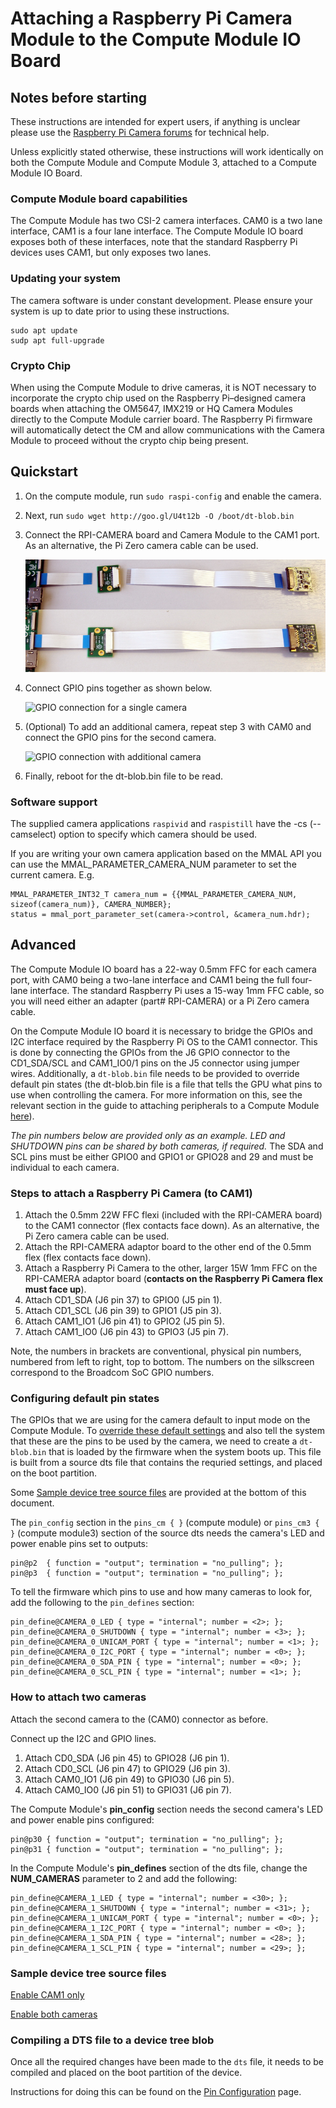 # Attaching a Raspberry Pi Camera Module to the Compute Module IO Board

## Notes before starting

These instructions are intended for expert users, if anything is unclear please use the [Raspberry Pi Camera forums](https://www.raspberrypi.org/forums/viewforum.php?f=43) for technical help. 

Unless explicitly stated otherwise, these instructions will work identically on both the Compute Module and Compute Module 3, attached to a Compute Module IO Board.

### Compute Module board capabilities

The Compute Module has two CSI-2 camera interfaces. CAM0 is a two lane interface, CAM1 is a four lane interface. The Compute Module IO board exposes both of these interfaces,  note that the standard Raspberry Pi devices uses CAM1, but only exposes two lanes.

### Updating your system

The camera software is under constant development. Please ensure your system is up to date prior to using these instructions.

```
sudo apt update
sudp apt full-upgrade
```

### Crypto Chip

When using the Compute Module to drive cameras, it is NOT necessary to incorporate the crypto chip used on the Raspberry Pi–designed camera boards when attaching the OM5647, IMX219 or HQ Camera Modules directly to the Compute Module carrier board. The Raspberry Pi firmware will automatically detect the CM and allow communications with the Camera Module to proceed without the crypto chip being present.


## Quickstart

1. On the compute module, run `sudo raspi-config` and enable the camera.
1. Next, run `sudo wget http://goo.gl/U4t12b -O /boot/dt-blob.bin`
1. Connect the RPI-CAMERA board and Camera Module to the CAM1 port. As an alternative, the Pi Zero camera cable can be used.

    ![Connecting the adapter board](images/CMIO-Cam-Adapter.jpg)

1. Connect GPIO pins together as shown below.

    ![GPIO connection for a single camera](images/CMIO-Cam-GPIO.jpg)

1. (Optional) To add an additional camera, repeat step 3 with CAM0 and connect the GPIO pins for the second camera.

    ![GPIO connection with additional camera](images/CMIO-Cam-GPIO2.jpg)

1. Finally, reboot for the dt-blob.bin file to be read.

### Software support

The supplied camera applications `raspivid` and `raspistill` have the -cs (--camselect) option to specify which camera should be used.

If you are writing your own camera application based on the MMAL API you can use the MMAL_PARAMETER_CAMERA_NUM parameter to set the current camera. E.g.

```
MMAL_PARAMETER_INT32_T camera_num = {{MMAL_PARAMETER_CAMERA_NUM, sizeof(camera_num)}, CAMERA_NUMBER};
status = mmal_port_parameter_set(camera->control, &camera_num.hdr);
```

## Advanced

The Compute Module IO board has a 22-way 0.5mm FFC for each camera port, with CAM0 being a two-lane interface and CAM1 being the full four-lane interface. The standard Raspberry Pi uses a 15-way 1mm FFC cable, so you will need either an adapter (part# RPI-CAMERA) or a Pi Zero camera cable.

On the Compute Module IO board it is necessary to bridge the GPIOs and I2C interface required by the Raspberry Pi OS to the CAM1 connector. This is done by connecting the GPIOs from the J6 GPIO connector to the CD1_SDA/SCL and CAM1_IO0/1 pins on the J5 connector using jumper wires. Additionally, a `dt-blob.bin` file needs to be provided to override default pin states (the dt-blob.bin file is a file that tells the GPU what pins to use when controlling the camera. For more information on this, see the relevant section in the guide to attaching peripherals to a Compute Module [here](cm-peri-sw-guide.md)).

*The pin numbers below are provided only as an example. LED and SHUTDOWN pins can be shared by both cameras, if required.* The SDA and SCL pins must be either GPIO0 and GPIO1 or GPIO28 and 29 and must be individual to each camera.

### Steps to attach a Raspberry Pi Camera (to CAM1)

1. Attach the 0.5mm 22W FFC flexi (included with the RPI-CAMERA board) to the CAM1 connector (flex contacts face down). As an alternative, the Pi Zero camera cable can be used.
1. Attach the RPI-CAMERA adaptor board to the other end of the 0.5mm flex (flex contacts face down).
1. Attach a Raspberry Pi Camera to the other, larger 15W 1mm FFC on the RPI-CAMERA adaptor board (**contacts on the Raspberry Pi Camera flex must face up**).
1. Attach CD1_SDA (J6 pin 37) to GPIO0 (J5 pin 1).
1. Attach CD1_SCL (J6 pin 39) to GPIO1 (J5 pin 3).
1. Attach CAM1_IO1 (J6 pin 41) to GPIO2 (J5 pin 5).
1. Attach CAM1_IO0 (J6 pin 43) to GPIO3 (J5 pin 7).

Note, the numbers in brackets are conventional, physical pin numbers, numbered from left to right, top to bottom. The numbers on the silkscreen correspond to the Broadcom SoC GPIO numbers.

### Configuring default pin states

The GPIOs that we are using for the camera default to input mode on the Compute Module. To [override these default settings](../../configuration/pin-configuration.md) and also tell the system that these are the pins to be used by the camera, we need to create a `dt-blob.bin` that is loaded by the firmware when the system boots up. This file is built from a source dts file that contains the requried settings, and placed on the boot partition.

Some [Sample device tree source files](#sample-device-tree-source-files) are provided at the bottom of this document.

The `pin_config` section in the `pins_cm { }` (compute module) or `pins_cm3 { }` (compute module3) section of the source dts needs the camera's LED and power enable pins set to outputs:

```
pin@p2  { function = "output"; termination = "no_pulling"; };
pin@p3  { function = "output"; termination = "no_pulling"; };
```

To tell the firmware which pins to use and how many cameras to look for, add the following to the `pin_defines` section:

```
pin_define@CAMERA_0_LED { type = "internal"; number = <2>; };
pin_define@CAMERA_0_SHUTDOWN { type = "internal"; number = <3>; };
pin_define@CAMERA_0_UNICAM_PORT { type = "internal"; number = <1>; };
pin_define@CAMERA_0_I2C_PORT { type = "internal"; number = <0>; };
pin_define@CAMERA_0_SDA_PIN { type = "internal"; number = <0>; };
pin_define@CAMERA_0_SCL_PIN { type = "internal"; number = <1>; };
```

### How to attach two cameras

Attach the second camera to the (CAM0) connector as before.

Connect up the I2C and GPIO lines.

1. Attach CD0_SDA (J6 pin 45) to GPIO28 (J6 pin 1).
1. Attach CD0_SCL (J6 pin 47) to GPIO29 (J6 pin 3).
1. Attach CAM0_IO1 (J6 pin 49) to GPIO30 (J6 pin 5).
1. Attach CAM0_IO0 (J6 pin 51) to GPIO31 (J6 pin 7).

The Compute Module's **pin_config** section needs the second camera's LED and power enable pins configured:

```
pin@p30 { function = "output"; termination = "no_pulling"; };
pin@p31 { function = "output"; termination = "no_pulling"; };
```

In the Compute Module's **pin_defines** section of the dts file, change the **NUM_CAMERAS** parameter to 2 and add the following:

```
pin_define@CAMERA_1_LED { type = "internal"; number = <30>; };
pin_define@CAMERA_1_SHUTDOWN { type = "internal"; number = <31>; };
pin_define@CAMERA_1_UNICAM_PORT { type = "internal"; number = <0>; };
pin_define@CAMERA_1_I2C_PORT { type = "internal"; number = <0>; };
pin_define@CAMERA_1_SDA_PIN { type = "internal"; number = <28>; };
pin_define@CAMERA_1_SCL_PIN { type = "internal"; number = <29>; };
```

<a name="sample-device-tree-source-files"></a>
### Sample device tree source files

[Enable CAM1 only](dt-blob-cam1.dts)

[Enable both cameras](dt-blob-dualcam.dts)

### Compiling a DTS file to a device tree blob

Once all the required changes have been made to the `dts` file, it needs to be compiled and placed on the boot partition of the device. 

Instructions for doing this can be found on the [Pin Configuration](../../configuration/pin-configuration.md) page.
